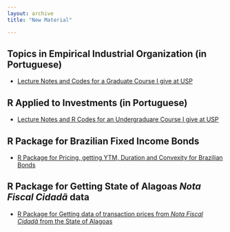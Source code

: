 ```yaml
---
layout: archive
title: "New Material"

---
```



## Topics in Empirical Industrial Organization (in Portuguese)

- [Lecture Notes and Codes for a Graduate Course I give at USP](https://github.com/claudiolucinda/Topics_EIO)

## R Applied to Investments (in Portuguese)

- [Lecture Notes and R Codes for an Undergraduare Course I give at USP](https://github.com/claudiolucinda/FinEconBras)

## R Package for Brazilian Fixed Income Bonds

- [R Package for Pricing, getting YTM, Duration and Convexity for Brazilian Bonds](https://github.com/claudiolucinda/FixedIncomeBR)

## R Package for Getting State of Alagoas *Nota Fiscal Cidadã* data

- [R Package for Getting data of transaction prices from *Nota Fiscal Cidadã* from the State of Alagoas](https://github.com/claudiolucinda/NFeALData)

